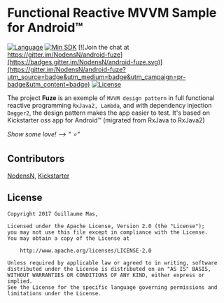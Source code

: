 # Functional Reactive MVVM Sample for Android™

[![Language](https://img.shields.io/badge/language-Java%7CKotlin-orange.svg)](https://kotlinlang.org/)
[![Min SDK](https://img.shields.io/badge/min%20SDK-19-blue.svg)](http://developer.android.com/about/dashboards/index.html#Platform) [![Join the chat at https://gitter.im/NodensN/android-fuze](https://badges.gitter.im/NodensN/android-fuze.svg)](https://gitter.im/NodensN/android-fuze?utm_source=badge&utm_medium=badge&utm_campaign=pr-badge&utm_content=badge)
[![License](https://img.shields.io/badge/license-Apache%202.0-lightgrey.svg)](https://github.com/NodensN/android-fuze/blob/master/LICENSE)

The project **Fuze** is an exemple of `MVVM design pattern` in full functional reactive programming `RxJava2, Lambda`, and with dependency injection `Dagger2`, the design pattern makes the app easier to test.
It's based on Kickstarter oss app for Android™ (migrated from RxJava to RxJava2)

*Show some love! --> " :star:"*

## Contributors
[NodensN](https://github.com/NodensN),  [Kickstarter](https://github.com/kickstarter/android-oss)

## License
```
Copyright 2017 Guillaume Mas,

Licensed under the Apache License, Version 2.0 (the "License");
you may not use this file except in compliance with the License.
You may obtain a copy of the License at

    http://www.apache.org/licenses/LICENSE-2.0

Unless required by applicable law or agreed to in writing, software
distributed under the License is distributed on an "AS IS" BASIS,
WITHOUT WARRANTIES OR CONDITIONS OF ANY KIND, either express or implied.
See the License for the specific language governing permissions and
limitations under the License.
```
